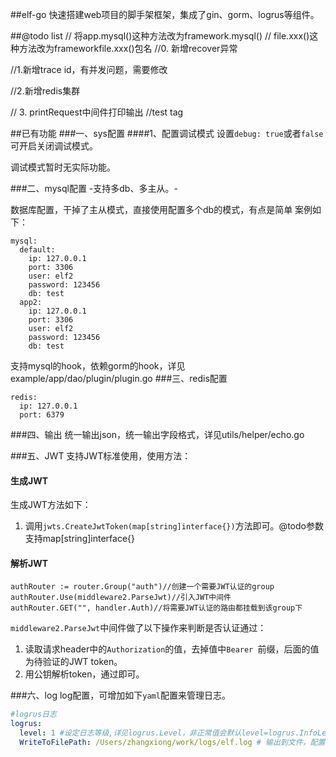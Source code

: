 ##elf-go
快速搭建web项目的脚手架框架，集成了gin、gorm、logrus等组件。

##@todo list
// 将app.mysql()这种方法改为framework.mysql()
// file.xxx()这种方法改为frameworkfile.xxx()包名
//0. 新增recover异常

//1.新增trace id，有并发问题，需要修改

//2.新增redis集群

// 3. printRequest中间件打印输出
//test tag

##已有功能
###一、sys配置
####1、配置调试模式
设置`debug: true`或者`false`可开启关闭调试模式。

调试模式暂时无实际功能。

###二、mysql配置
-支持多db、多主从。-

数据库配置，干掉了主从模式，直接使用配置多个db的模式，有点是简单
案例如下：
```
mysql:
  default:
    ip: 127.0.0.1
    port: 3306
    user: elf2
    password: 123456
    db: test
  app2:
    ip: 127.0.0.1
    port: 3306
    user: elf2
    password: 123456
    db: test

```

支持mysql的hook，依赖gorm的hook，详见example/app/dao/plugin/plugin.go
###三、redis配置
```
redis:
  ip: 127.0.0.1
  port: 6379
```

###四、输出
统一输出json，统一输出字段格式，详见utils/helper/echo.go

###五、JWT
支持JWT标准使用，使用方法：

#### 生成JWT
生成JWT方法如下：
1. 调用`jwts.CreateJwtToken(map[string]interface{})`方法即可。@todo参数支持map[string]interface{}

#### 解析JWT
```golang
authRouter := router.Group("auth")//创建一个需要JWT认证的group
authRouter.Use(middleware2.ParseJwt)//引入JWT中间件
authRouter.GET("", handler.Auth)//将需要JWT认证的路由都挂载到该group下
```

`middleware2.ParseJwt`中间件做了以下操作来判断是否认证通过：
1. 读取请求header中的`Authorization`的值，去掉值中`Bearer `前缀，后面的值为待验证的JWT token。
2. 用公钥解析token，通过即可。

###六、log
log配置，可增加如下`yaml`配置来管理日志。
```yaml
#logrus日志
logrus:
  level: 1 #设定日志等级,详见logrus.Level，非正常值会默认level=logrus.InfoLevel
  WriteToFilePath: /Users/zhangxiong/work/logs/elf.log # 输出到文件，配置为空则不输出到文件
```
